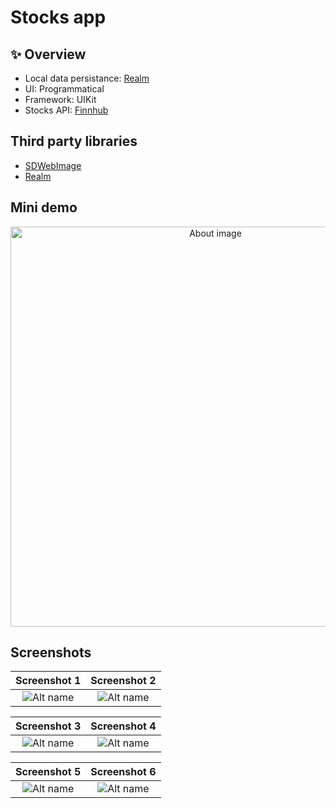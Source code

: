 # Stocks app

## ✨ Overview

- Local data persistance: [Realm](https://realm.io/)
- UI: Programmatical
- Framework: UIKit
- Stocks API: [Finnhub](https://finnhub.io/)

## Third party libraries
- [SDWebImage](https://github.com/SDWebImage/SDWebImage)
- [Realm](https://realm.io/)

## Mini demo
<p align="center">
  <img alt="About image" title="Mockup" src="https://github.com/justadlet/MDS-Yandex/blob/main/demo.gif?raw=true" height="640"></img>
 
</p>


## Screenshots
Screenshot 1 |  Screenshot 2
:-------------------------:|:-------------------------:
![Alt name](https://github.com/justadlet/MDS-Yandex/blob/main/screen1.png?raw=true)  |  ![Alt name](https://github.com/justadlet/MDS-Yandex/blob/main/screen2.png?raw=true)

Screenshot 3 |  Screenshot 4
:-------------------------:|:-------------------------:
![Alt name](https://github.com/justadlet/MDS-Yandex/blob/main/screen3.png?raw=true)  |  ![Alt name](https://github.com/justadlet/MDS-Yandex/blob/main/screen4.png?raw=true)

Screenshot 5 |  Screenshot 6 
:-------------------------:|:-------------------------:
![Alt name](https://github.com/justadlet/MDS-Yandex/blob/main/screen5.png?raw=true)  |  ![Alt name](https://github.com/justadlet/MDS-Yandex/blob/main/screen6.png?raw=true)
